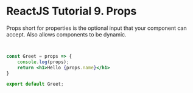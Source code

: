 # ReactJS Tutorial 9. Props



Props short for properties is the optional input that your component can accept. Also allows components to be dynamic.

```jsx


const Greet = props => {
    console.log(props);
    return <h1>Hello {props.name}</h1>
}

export default Greet;
```